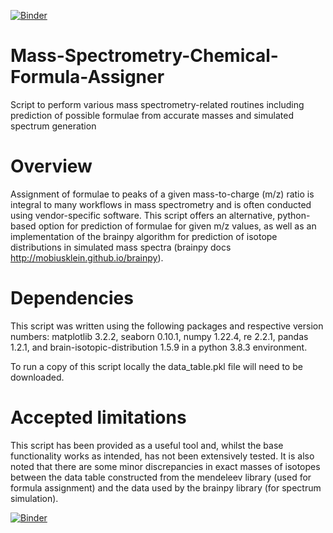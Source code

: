 [![Binder](https://mybinder.org/badge_logo.svg)](https://mybinder.org/v2/gh/vinnyjim/Mass-Spectrometry-Chemical-Formula-Assigner/HEAD?labpath=Formula%20Calculator.ipynb)

# Mass-Spectrometry-Chemical-Formula-Assigner
Script to perform various mass spectrometry-related routines including prediction of possible formulae from accurate masses and simulated spectrum generation

# Overview
Assignment of formulae to peaks of a given mass-to-charge (m/z) ratio is integral to many workflows in mass spectrometry and is often conducted using vendor-specific software. This script offers an alternative, python-based option for prediction of formulae for given m/z values, as well as an implementation of the brainpy algorithm for prediction of isotope distributions in simulated mass spectra (brainpy docs http://mobiusklein.github.io/brainpy).

# Dependencies
This script was written using the following packages and respective version numbers: matplotlib 3.2.2, seaborn 0.10.1, numpy 1.22.4, re 2.2.1, pandas 1.2.1, and brain-isotopic-distribution 1.5.9 in a python 3.8.3 environment.

To run a copy of this script locally the data_table.pkl file will need to be downloaded.

# Accepted limitations
This script has been provided as a useful tool and, whilst the base functionality works as intended, has not been extensively tested. It is also noted that there are some minor discrepancies in exact masses of isotopes between the data table constructed from the mendeleev library (used for formula assignment) and the data used by the brainpy library (for spectrum simulation). 


[![Binder](https://mybinder.org/badge_logo.svg)](https://mybinder.org/v2/gh/vinnyjim/Mass-Spectrometry-Chemical-Formula-Assigner/HEAD?labpath=Formula%20Calculator.ipynb)
